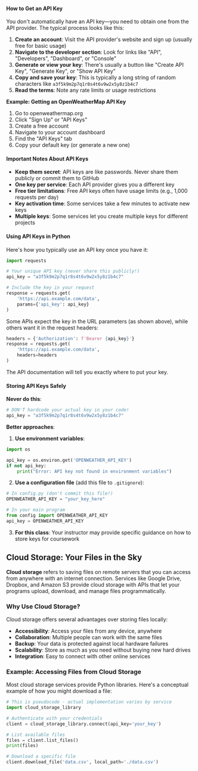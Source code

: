 #### How to Get an API Key

You don't automatically have an API key—you need to obtain one from the API provider. The typical process looks like this:

1. **Create an account**: Visit the API provider's website and sign up (usually free for basic usage)
2. **Navigate to the developer section**: Look for links like "API", "Developers", "Dashboard", or "Console"
3. **Generate or view your key**: There's usually a button like "Create API Key", "Generate Key", or "Show API Key"
4. **Copy and save your key**: This is typically a long string of random characters like `a3f5k9m2p7q1r8s4t6v9w2x5y8z1b4c7`
5. **Read the terms**: Note any rate limits or usage restrictions

**Example: Getting an OpenWeatherMap API Key**
1. Go to openweathermap.org
2. Click "Sign Up" or "API Keys"
3. Create a free account
4. Navigate to your account dashboard
5. Find the "API Keys" tab
6. Copy your default key (or generate a new one)

#### Important Notes About API Keys

- **Keep them secret**: API keys are like passwords. Never share them publicly or commit them to GitHub
- **One key per service**: Each API provider gives you a different key
- **Free tier limitations**: Free API keys often have usage limits (e.g., 1,000 requests per day)
- **Key activation time**: Some services take a few minutes to activate new keys
- **Multiple keys**: Some services let you create multiple keys for different projects

#### Using API Keys in Python

Here's how you typically use an API key once you have it:

```python
import requests

# Your unique API key (never share this publicly!)
api_key = "a3f5k9m2p7q1r8s4t6v9w2x5y8z1b4c7"

# Include the key in your request
response = requests.get(
    'https://api.example.com/data',
    params={'api_key': api_key}
)
```

Some APIs expect the key in the URL parameters (as shown above), while others want it in the request headers:

```python
headers = {'Authorization': f'Bearer {api_key}'}
response = requests.get(
    'https://api.example.com/data',
    headers=headers
)
```

The API documentation will tell you exactly where to put your key.

#### Storing API Keys Safely

**Never do this**:
```python
# DON'T hardcode your actual key in your code!
api_key = "a3f5k9m2p7q1r8s4t6v9w2x5y8z1b4c7"
```

**Better approaches**:

1. **Use environment variables**:
```python
import os

api_key = os.environ.get('OPENWEATHER_API_KEY')
if not api_key:
    print("Error: API key not found in environment variables")
```

2. **Use a configuration file** (add this file to `.gitignore`):
```python
# In config.py (don't commit this file!)
OPENWEATHER_API_KEY = "your_key_here"

# In your main program
from config import OPENWEATHER_API_KEY
api_key = OPENWEATHER_API_KEY
```

3. **For this class**: Your instructor may provide specific guidance on how to store keys for coursework

## Cloud Storage: Your Files in the Sky

**Cloud storage** refers to saving files on remote servers that you can access from anywhere with an internet connection. Services like Google Drive, Dropbox, and Amazon S3 provide cloud storage with APIs that let your programs upload, download, and manage files programmatically.

### Why Use Cloud Storage?

Cloud storage offers several advantages over storing files locally:

- **Accessibility**: Access your files from any device, anywhere
- **Collaboration**: Multiple people can work with the same files
- **Backup**: Your data is protected against local hardware failures
- **Scalability**: Store as much as you need without buying new hard drives
- **Integration**: Easy to connect with other online services

### Example: Accessing Files from Cloud Storage

Most cloud storage services provide Python libraries. Here's a conceptual example of how you might download a file:

```python
# This is pseudocode - actual implementation varies by service
import cloud_storage_library

# Authenticate with your credentials
client = cloud_storage_library.connect(api_key='your_key')

# List available files
files = client.list_files()
print(files)

# Download a specific file
client.download_file('data.csv', local_path='./data.csv')
```